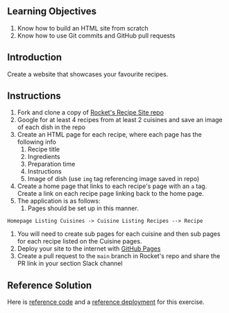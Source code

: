 ## Learning Objectives

1. Know how to build an HTML site from scratch
1. Know how to use Git commits and GitHub pull requests

## Introduction

Create a website that showcases your favourite recipes.

## Instructions

1. Fork and clone a copy of [Rocket&#39;s Recipe Site repo](https://github.com/rocketacademy/recipe-site-bootcamp)​
1. Google for at least 4 recipes from at least 2 cuisines and save an image of each dish in the repo
1. Create an HTML page for each recipe, where each page has the following info
    1. Recipe title
    1. Ingredients
    1. Preparation time
    1. Instructions
    1. Image of dish (use `img` tag referencing image saved in repo)
1. Create a home page that links to each recipe&#39;s page with an `a` tag. Create a link on each recipe page linking back to the home page.
1. The application is as follows:
    1. Pages should be set up in this manner. 

```
Homepage Listing Cuisines -> Cuisine Listing Recipes --> Recipe
```

1. You will need to create sub pages for each cuisine and then sub pages for each recipe listed on the Cuisine pages. 
1. Deploy your site to the internet with [GitHub Pages](https://docs.github.com/en/pages/getting-started-with-github-pages/configuring-a-publishing-source-for-your-github-pages-site)​
1. Create a pull request to the `main` branch in Rocket&#39;s repo and share the PR link in your section Slack channel

## Reference Solution

Here is [reference code](https://github.com/rocketacademy/recipe-site-bootcamp/tree/solution) and a [reference deployment](https://rocketacademy.github.io/recipe-site-bootcamp/) for this exercise.
